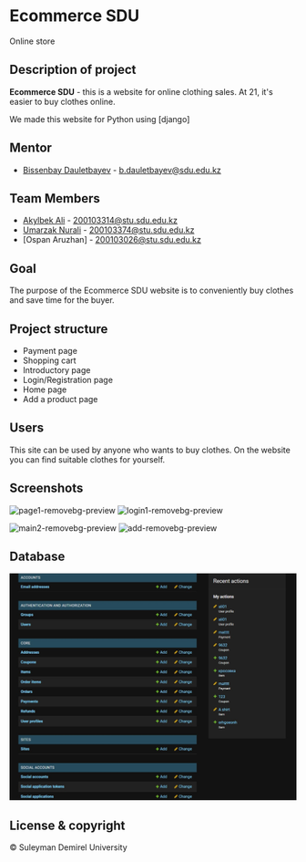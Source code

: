 # Ecommerce SDU 

Online store

## Description of project

**Ecommerce SDU** - this is a website for online clothing sales. At 21, it's easier to buy clothes online.

We made this website for Python using [django]

## Mentor
* [Bissenbay Dauletbayev](https://github.com/bissenbay) - b.dauletbayev@sdu.edu.kz


## Team Members
* [Akylbek Ali](https://github.com/Aliwkaa04) - 200103314@stu.sdu.edu.kz 
* [Umarzak Nurali](https://github.com/nurik17) - 200103374@stu.sdu.edu.kz 
* [Ospan Aruzhan] - 200103026@stu.sdu.edu.kz

## Goal

The purpose of the Ecommerce SDU website is to conveniently buy clothes and save time for the buyer.

## Project structure

* Payment page
* Shopping cart
* Introductory page
* Login/Registration page
* Home page
* Add a product page

## Users

This site can be used by anyone who wants to buy clothes. On the website you can find suitable clothes for yourself.

## Screenshots

![page1-removebg-preview](https://user-images.githubusercontent.com/72996538/146637432-9e494da6-96e4-4b6e-acd1-ea21f58e92ca.png)
![login1-removebg-preview](https://user-images.githubusercontent.com/72996538/146637392-44c6daa2-b01e-4473-957b-415c3214df02.png)

![main2-removebg-preview](https://user-images.githubusercontent.com/72996538/146637412-b892eb9f-08b1-451d-898f-283cdf4962ce.png)
![add-removebg-preview](https://user-images.githubusercontent.com/72996538/146637498-5884eaf8-9240-4ea6-9ed6-97aebeda6e95.png)
<!-- ![page2-removebg-preview](https://user-images.githubusercontent.com/72996538/146637439-aa15828e-ea7b-486e-ab1b-131b96179cd8.png)
![page3-removebg-preview](https://user-images.githubusercontent.com/72996538/146637449-a4a0a033-4826-4e25-97d1-130e45e3b74f.png) -->


<!-- ![login2-removebg-preview](https://user-images.githubusercontent.com/72996538/146637399-d2775471-9294-422b-a33e-0e6d58ce667b.png) -->

<!-- ![main1-removebg-preview](https://user-images.githubusercontent.com/72996538/146637407-6fd68454-2ca5-4e83-a759-bb379bd28f41.png) -->
<!-- ![main3-removebg-preview](https://user-images.githubusercontent.com/72996538/146637426-08697850-41da-49e8-b522-1173191633a3.png) -->


## Database

![Image text](https://github.com/Aliwkaa04/back-end-project/blob/main/db.jpg)

## License & copyright
© Suleyman Demirel University


